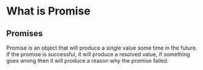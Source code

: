 # What is Promise

## Promises
Promise is an object that will produce a single value some time in the future.
If the promise is successful, it will produce a resolved value, if something goes wrong then it will produce a reason why the promise failed. 
